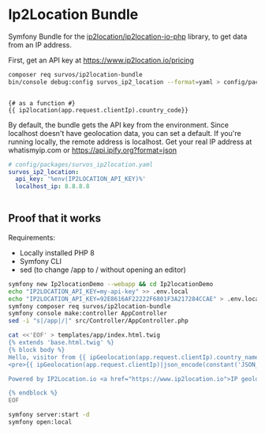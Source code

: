 # Ip2Location Bundle

Symfony Bundle for the [ip2location/ip2location-io-php](https://github.com/ip2location/ip2location-io-php) library, to get data from an IP address.

First, get an API key at https://www.ip2location.io/pricing

```bash
composer req survos/ip2location-bundle
bin/console debug:config survos_ip2_location --format=yaml > config/packages/survos_ip2_location.yaml

```

```twig

{# as a function #}
{{ ip2location(app.request.clientIp).country_code}}

```

By default, the bundle gets the API key from the environment.
Since localhost doesn't have geolocation data, you can set a default.
If you're running locally, the remote address is localhost.  Get your real IP address at whatismyip.com or https://api.ipify.org?format=json

```yaml
# config/packages/survos_ip2location.yaml
survos_ip2_location:
  api_key: '%env(IP2LOCATION_API_KEY)%'
  localhost_ip: 8.8.8.8
  
```

## Proof that it works

Requirements:

* Locally installed PHP 8
* Symfony CLI
* sed (to change /app to / without opening an editor)

```bash
symfony new Ip2locationDemo --webapp && cd Ip2locationDemo
echo "IP2LOCATION_API_KEY=my-api-key" >> .env.local
echo "IP2LOCATION_API_KEY=92E8616AF22222F6801F3A217284CCAE" > .env.local
symfony composer req survos/ip2location-bundle
symfony console make:controller AppController
sed -i "s|/app|/|" src/Controller/AppController.php 

cat <<'EOF' > templates/app/index.html.twig
{% extends 'base.html.twig' %}
{% block body %}
Hello, visitor from {{ ipGeolocation(app.request.clientIp).country_name}}
<pre>{{ ipGeolocation(app.request.clientIp)|json_encode(constant('JSON_PRETTY_PRINT')) }}</pre>

Powered by IP2Location.io <a href="https://www.ip2location.io">IP geolocation</a> web service.

{% endblock %}
EOF

symfony server:start -d
symfony open:local
```
